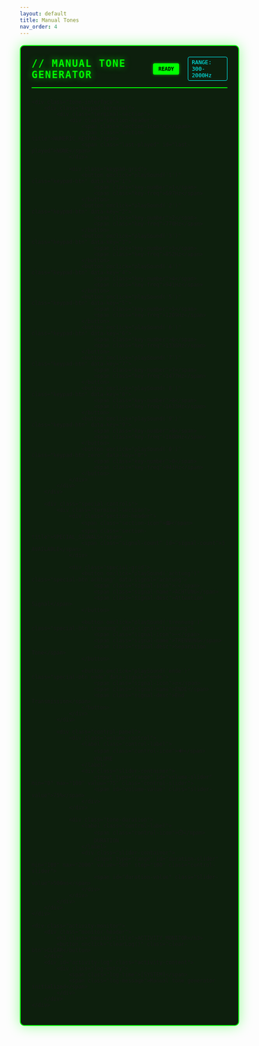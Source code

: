```yaml
---
layout: default
title: Manual Tones
nav_order: 4
---
```


<script src="{{ '/assets/js/buffer-loader.js' | relative_url }}"></script>
<script src="{{ '/assets/js/sprach.js' | relative_url }}"></script>

<div class="tone-generator-console">
    <div class="console-header">
        <h2 class="content-subhead">// MANUAL TONE GENERATOR</h2>
        <div class="generator-status">
            <span class="audio-status" id="audio-status">READY</span>
            <span class="frequency-range">RANGE: 300-2000Hz</span>
        </div>
 </div>

 <style>
 .tone-generator-console {
     background: rgba(0, 20, 0, 0.95);
     border: 2px solid #00ff00;
     border-radius: 10px;
     padding: 25px;
     margin: 20px 0;
     box-shadow: 0 0 30px rgba(0, 255, 0, 0.4);
 }

 .console-header {
     display: flex;
     justify-content: space-between;
     align-items: center;
     margin-bottom: 25px;
     padding-bottom: 15px;
     border-bottom: 2px solid #00ff00;
 }

 .console-header h2 {
     color: #00ff00;
     font-family: 'Fira Code', monospace;
     font-size: 1.6em;
     margin: 0;
     text-shadow: 0 0 15px rgba(0, 255, 0, 0.6);
     letter-spacing: 2px;
 }

 .generator-status {
     display: flex;
     gap: 20px;
     align-items: center;
 }

 .audio-status {
     background: #00ff00;
     color: #000;
     padding: 6px 12px;
     border-radius: 4px;
     font-family: 'Fira Code', monospace;
     font-size: 0.85em;
     font-weight: bold;
     animation: statusPulse 2s infinite;
 }

 @keyframes statusPulse {
     0%, 100% { box-shadow: 0 0 5px rgba(0, 255, 0, 0.5); }
     50% { box-shadow: 0 0 20px rgba(0, 255, 0, 0.8); }
 }

 .frequency-range {
     color: #00ffff;
     font-family: 'Fira Code', monospace;
     font-size: 0.9em;
     border: 1px solid #00ffff;
     padding: 4px 8px;
     border-radius: 4px;
 }

 .tone-interface {
     display: grid;
     grid-template-columns: 1fr 1fr;
     gap: 30px;
     margin-bottom: 25px;
 }

 .keypad-terminal, .special-controls {
     display: flex;
     flex-direction: column;
     gap: 20px;
 }

 .terminal-section {
     background: rgba(0, 0, 0, 0.7);
     border: 1px solid #444;
     border-radius: 8px;
     padding: 20px;
 }

 .section-header {
     display: flex;
     align-items: center;
     justify-content: space-between;
     margin-bottom: 15px;
     padding-bottom: 10px;
     border-bottom: 1px solid #333;
 }

 .section-icon {
     font-size: 1.3em;
 }

 .section-title {
     color: #00ffff;
     font-family: 'Fira Code', monospace;
     font-size: 1em;
     font-weight: bold;
     flex: 1;
     margin-left: 10px;
 }

 .last-played, .signal-count {
     color: #888;
     font-family: 'Fira Code', monospace;
     font-size: 0.8em;
 }

 .keypad-grid {
     display: grid;
     grid-template-columns: repeat(3, 1fr);
     gap: 12px;
     margin-bottom: 10px;
 }

 .keypad-btn {
     background: rgba(0, 0, 0, 0.8);
     border: 2px solid #00ff00;
     color: #00ff00;
     font-family: 'Fira Code', monospace;
     padding: 20px;
     border-radius: 8px;
     cursor: pointer;
     display: flex;
     flex-direction: column;
     align-items: center;
     gap: 6px;
     transition: all 0.3s;
     position: relative;
     overflow: hidden;
 }

 .keypad-btn:hover {
     background: rgba(0, 255, 0, 0.1);
     box-shadow: 0 0 20px rgba(0, 255, 0, 0.4);
     transform: translateY(-2px);
 }

 .keypad-btn:active {
     transform: translateY(0);
     box-shadow: 0 0 30px rgba(0, 255, 0, 0.6);
 }

 .keypad-btn.zero {
     grid-column: 2;
 }

 .key-number {
     font-size: 1.8em;
     font-weight: bold;
 }

 .key-freq {
     font-size: 0.7em;
     color: #888;
 }

 .special-grid {
     display: flex;
     flex-direction: column;
     gap: 15px;
 }

 .special-btn {
     background: rgba(0, 0, 0, 0.8);
     border: 2px solid #ff6b6b;
     color: #ff6b6b;
     font-family: 'Fira Code', monospace;
     padding: 15px 20px;
     border-radius: 8px;
     cursor: pointer;
     display: flex;
     align-items: center;
     gap: 15px;
     transition: all 0.3s;
     position: relative;
 }

 .special-btn:hover {
     background: rgba(255, 107, 107, 0.1);
     box-shadow: 0 0 20px rgba(255, 107, 107, 0.4);
     transform: translateX(5px);
 }

 .special-btn.trennung {
     border-color: #ffa500;
     color: #ffa500;
 }

 .special-btn.trennung:hover {
     background: rgba(255, 165, 0, 0.1);
     box-shadow: 0 0 20px rgba(255, 165, 0, 0.4);
 }

 .special-btn.ende {
     border-color: #4ecdc4;
     color: #4ecdc4;
 }

 .special-btn.ende:hover {
     background: rgba(78, 205, 196, 0.1);
     box-shadow: 0 0 20px rgba(78, 205, 196, 0.4);
 }

 .signal-icon {
     font-size: 1.5em;
 }

 .signal-name {
     font-size: 1em;
     font-weight: bold;
     flex: 1;
 }

 .signal-desc {
     font-size: 0.8em;
     color: #888;
 }

 .control-panel {
     background: rgba(0, 0, 0, 0.5);
     border: 1px solid #333;
     border-radius: 8px;
     padding: 20px;
     display: flex;
     flex-direction: column;
     gap: 20px;
 }

 .volume-control, .tone-duration {
     display: flex;
     flex-direction: column;
     gap: 10px;
 }

 .control-label {
     color: #00ffff;
     font-family: 'Fira Code', monospace;
     font-size: 0.9em;
     font-weight: bold;
     display: flex;
     align-items: center;
     gap: 8px;
 }

 .control-icon {
     font-size: 1.1em;
 }

 .slider-container {
     display: flex;
     align-items: center;
     gap: 15px;
 }

 .control-slider {
     flex: 1;
     height: 6px;
     background: rgba(0, 0, 0, 0.8);
     border-radius: 3px;
     outline: none;
     -webkit-appearance: none;
 }

 .control-slider::-webkit-slider-thumb {
     -webkit-appearance: none;
     width: 18px;
     height: 18px;
     background: #00ff00;
     border-radius: 50%;
     cursor: pointer;
     box-shadow: 0 0 10px rgba(0, 255, 0, 0.5);
 }

 .slider-value {
     color: #00ff00;
     font-family: 'Fira Code', monospace;
     font-size: 0.9em;
     min-width: 50px;
     text-align: center;
 }

 .activity-monitor {
     background: rgba(0, 0, 0, 0.7);
     border: 1px solid #444;
     border-radius: 8px;
     padding: 20px;
 }

 .monitor-header {
     display: flex;
     justify-content: space-between;
     align-items: center;
     margin-bottom: 15px;
     padding-bottom: 10px;
     border-bottom: 1px solid #333;
 }

 .monitor-title {
     color: #00ffff;
     font-family: 'Fira Code', monospace;
     font-size: 1em;
     margin: 0;
     text-transform: uppercase;
 }

 .clear-btn {
     background: rgba(255, 0, 0, 0.2);
     border: 1px solid #ff4444;
     color: #ff4444;
     font-family: 'Fira Code', monospace;
     padding: 4px 8px;
     border-radius: 4px;
     cursor: pointer;
     font-size: 0.8em;
     transition: all 0.3s;
 }

 .clear-btn:hover {
     background: rgba(255, 0, 0, 0.3);
     box-shadow: 0 0 10px rgba(255, 68, 68, 0.5);
 }

 .activity-content {
     max-height: 150px;
     overflow-y: auto;
     font-family: 'Fira Code', monospace;
     font-size: 0.85em;
 }

 .log-entry {
     display: flex;
     gap: 10px;
     padding: 6px 0;
     border-bottom: 1px solid #222;
 }

 .log-time {
     color: #666;
     min-width: 80px;
 }

 .log-message {
     color: #00ff00;
     flex: 1;
 }

 /* Button press animation */
 @keyframes buttonPress {
     0% { transform: scale(1); }
     50% { transform: scale(0.95); }
     100% { transform: scale(1); }
 }

 .keypad-btn:active, .special-btn:active {
     animation: buttonPress 0.1s;
 }

 /* Responsive design */
 @media (max-width: 1024px) {
     .tone-interface {
         grid-template-columns: 1fr;
         gap: 20px;
     }
 }

 @media (max-width: 768px) {
     .tone-generator-console {
         padding: 15px;
         margin: 10px 0;
     }
     
     .console-header {
         flex-direction: column;
         gap: 15px;
         align-items: flex-start;
     }
     
     .generator-status {
         flex-direction: column;
         gap: 10px;
         align-items: flex-start;
     }
     
     .keypad-grid {
         grid-template-columns: repeat(2, 1fr);
     }
     
     .keypad-btn.zero {
         grid-column: span 2;
     }
 }
 </style>

    <div class="tone-interface">
        <div class="keypad-terminal">
            <div class="terminal-section">
                <div class="section-header">
                    <span class="section-icon">🔢</span>
                    <span class="section-title">NUMERIC_KEYPAD</span>
                    <span class="last-played" id="last-played">NONE</span>
                </div>
                
                <div class="keypad-grid">
                    <button onclick="playSound('1')" class="keypad-btn" data-key="1">
                        <span class="key-number">1</span>
                        <span class="key-freq">697Hz</span>
                    </button>
                    <button onclick="playSound('2')" class="keypad-btn" data-key="2">
                        <span class="key-number">2</span>
                        <span class="key-freq">770Hz</span>
                    </button>
                    <button onclick="playSound('3')" class="keypad-btn" data-key="3">
                        <span class="key-number">3</span>
                        <span class="key-freq">852Hz</span>
                    </button>
                    <button onclick="playSound('4')" class="keypad-btn" data-key="4">
                        <span class="key-number">4</span>
                        <span class="key-freq">941Hz</span>
                    </button>
                    <button onclick="playSound('5')" class="keypad-btn" data-key="5">
                        <span class="key-number">5</span>
                        <span class="key-freq">1209Hz</span>
                    </button>
                    <button onclick="playSound('6')" class="keypad-btn" data-key="6">
                        <span class="key-number">6</span>
                        <span class="key-freq">1336Hz</span>
                    </button>
                    <button onclick="playSound('7')" class="keypad-btn" data-key="7">
                        <span class="key-number">7</span>
                        <span class="key-freq">1477Hz</span>
                    </button>
                    <button onclick="playSound('8')" class="keypad-btn" data-key="8">
                        <span class="key-number">8</span>
                        <span class="key-freq">1633Hz</span>
                    </button>
                    <button onclick="playSound('9')" class="keypad-btn" data-key="9">
                        <span class="key-number">9</span>
                        <span class="key-freq">1800Hz</span>
                    </button>
                    <button onclick="playSound('0')" class="keypad-btn zero" data-key="0">
                        <span class="key-number">0</span>
                        <span class="key-freq">941Hz</span>
                    </button>
                </div>
            </div>
        </div>

        <div class="special-controls">
            <div class="terminal-section">
                <div class="section-header">
                    <span class="section-icon">📻</span>
                    <span class="section-title">SPECIAL_SIGNALS</span>
                    <span class="signal-count" id="signal-count">3 AVAILABLE</span>
                </div>
                
                <div class="special-grid">
                    <button onclick="playSound('achtung')" class="special-btn achtung" data-signal="achtung">
                        <span class="signal-icon">⚠️</span>
                        <span class="signal-name">ACHTUNG</span>
                        <span class="signal-desc">Attention Signal</span>
                    </button>
                    
                    <button onclick="playSound('trennung')" class="special-btn trennung" data-signal="trennung">
                        <span class="signal-icon">✂️</span>
                        <span class="signal-name">TRENNUNG</span>
                        <span class="signal-desc">Separation Tone</span>
                    </button>
                    
                    <button onclick="playSound('ende')" class="special-btn ende" data-signal="ende">
                        <span class="signal-icon">🔚</span>
                        <span class="signal-name">ENDE</span>
                        <span class="signal-desc">End Transmission</span>
                    </button>
                </div>
            </div>
            
            <div class="control-panel">
                <div class="volume-control">
                    <label class="control-label">
                        <span class="control-icon">🔊</span>
                        VOLUME
                    </label>
                    <div class="slider-container">
                        <input type="range" id="volume-slider" min="0" max="100" value="75" class="control-slider">
                        <span id="volume-value" class="slider-value">75%</span>
                    </div>
                </div>
                
                <div class="tone-duration">
                    <label class="control-label">
                        <span class="control-icon">⏱️</span>
                        DURATION
                    </label>
                    <div class="slider-container">
                        <input type="range" id="duration-slider" min="100" max="2000" value="500" step="100" class="control-slider">
                        <span id="duration-value" class="slider-value">500ms</span>
                    </div>
                </div>
            </div>
        </div>
    </div>

    <div class="activity-monitor">
        <div class="monitor-header">
            <h3 class="monitor-title">ACTIVITY_MONITOR</h3>
            <button onclick="clearLog()" class="clear-btn">CLEAR</button>
        </div>
        <div id="activity-log" class="activity-content">
            <div class="log-entry">
                <span class="log-time">[SYSTEM]</span>
                <span class="log-message">Manual tone generator initialized</span>
            </div>
        </div>
    </div>
</div>
